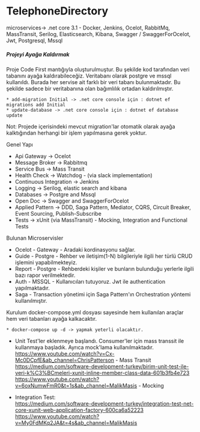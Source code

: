 ﻿# TelephoneDirectory
microservices-> .net core 3.1 - Docker, Jenkins, Ocelot, RabbitMq, MassTransit, Serilog, Elasticsearch, Kibana, Swagger / SwaggerForOcelot, Jwt, Postgresql, Mssql

##### Projeyi Ayağa Kaldırmak

Proje Code First mantığıyla oluşturulmuştur. Bu şekilde kod tarafından veri tabanını ayağa kaldırabileceğiz.
Veritabanı olarak postgre ve mssql kullanıldı. 
Burada her servise ait farklı bir veri tabanı bulunmaktadır. Bu şekilde sadece bir veritabanına olan bağımlılık ortadan kaldırılmıştır.

```
* add-migration Initial -> .net core console için : dotnet ef migrations add Initial
* update-database -> .net core console için : dotnet ef database update
```
Not: Projede içerisindeki mevcut migration'lar otomatik olarak ayağa kalktığından herhangi bir işlem yapılmasına gerek yoktur.

Genel Yapı
- Api Gateway -> Ocelot
- Message Broker -> Rabbitmq
- Service Bus -> Mass Transit
- Health Check -> Watchdog - (via slack implementation)
- Continuous Integration -> Jenkins
- Logging -> Serilog, elastic search and kibana
- Databases -> Postgre and Mssql
- Open Doc -> Swagger and SwaggerForOcelot
- Applied Pattern -> DDD, Saga Pattern, Mediator, CQRS, Circuit Breaker, Event Sourcing, Publish-Subscribe
- Tests -> xUnit (via MassTransit) - Mocking, Integration and Functional Tests

Bulunan Microservisler
- Ocelot - Gateway - Aradaki kordinasyonu sağlar.
- Guide - Postgre - Rehber ve iletişim(1-N) bilgileriyle ilgili her türlü CRUD işlemini yapabilmekteyiz.
- Report - Postgre - Rehberdeki kişiler ve bunların bulunduğu yerlerle ilgili bazı rapor verilmektedir.
- Auth - MSSQL - Kullanıcıları tutuyoruz. Jwt ile authentication yapılmaktadır.
- Saga - Transaction yönetimi için Saga Pattern'ın Orchestration yöntemi kullanılmıştır.

Kurulum
docker-compose.yml dosyası sayesinde hem kullanılan araçlar hem veri tabanları ayağa kalkacaktır.
```
* docker-compose up -d -> yapmak yeterli olacaktır.
```


- Unit Test'ler eklenmeye başlandı. Consumer'ler için mass transsit ile kullanmaya başladık. Ayrıca mock'lama kullanılmaktadır.<br />
https://www.youtube.com/watch?v=Cx-Mc0DCpfE&ab_channel=ChrisPatterson - Mass Transit <br />
https://medium.com/software-development-turkey/birim-unit-test-ile-veri-k%C3%BCmeleri-xunit-inline-member-class-data-601b3fb4e723 <br />
https://www.youtube.com/watch?v=6oxNumwFmR0&t=1s&ab_channel=MalikMasis - Mocking

- Integration Test: <br />
https://medium.com/software-development-turkey/integration-test-net-core-xunit-web-application-factory-600ca6a52223 <br />
https://www.youtube.com/watch?v=My0FdMKq2JA&t=4s&ab_channel=MalikMasis
